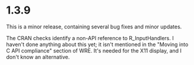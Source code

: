 # 1.3.9

This is a minor release, containing several bug fixes and minor 
updates.

The CRAN checks identify a non-API reference to R_InputHandlers.  I haven't done
anything about this yet; it isn't mentioned in the "Moving into C API
compliance" section of WRE.  It's needed for the X11 display, and I
don't know an alternative.
